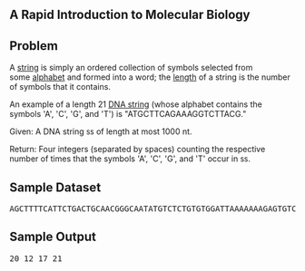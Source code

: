 
   <h2>A Rapid Introduction to Molecular Biology</h2>

   <h2>Problem</h2>
    <p>A&nbsp;<a href="https://rosalind.info/glossary/string/" rel="tooltip">string</a> is simply an ordered collection of symbols selected from some&nbsp;<a href="https://rosalind.info/glossary/alphabet/" rel="tooltip">alphabet</a> and formed into a word; the&nbsp;<a href="https://rosalind.info/glossary/string-length/" rel="tooltip">length</a> of a string is the number of symbols that it contains.</p>
    <p>An example of a length 21&nbsp;<a href="https://rosalind.info/glossary/dna-string/" rel="tooltip">DNA string</a> (whose alphabet contains the symbols &apos;A&apos;, &apos;C&apos;, &apos;G&apos;, and &apos;T&apos;) is &quot;ATGCTTCAGAAAGGTCTTACG.&quot;</p>
    <p>Given:&nbsp;A DNA string&nbsp;<span data-mathml='<math xmlns="http://www.w3.org/1998/Math/MathML"><mi>s</mi></math>' style="display: inline; font-style: normal; font-weight: normal; line-height: normal; font-size: 13px; text-indent: 0px; text-align: left; text-transform: none; letter-spacing: normal; word-spacing: normal; overflow-wrap: normal; white-space: nowrap; float: none; direction: ltr; max-width: none; max-height: none; min-width: 0px; min-height: 0px; border: 0px; padding: 0px; margin: 0px; position: relative;" tabindex="0">ss</span> of length at most 1000 nt.</p>
    <p>Return:&nbsp;Four integers (separated by spaces) counting the respective number of times that the symbols &apos;A&apos;, &apos;C&apos;, &apos;G&apos;, and &apos;T&apos; occur in&nbsp;<span data-mathml='<math xmlns="http://www.w3.org/1998/Math/MathML"><mi>s</mi></math>' style="display: inline; font-style: normal; font-weight: normal; line-height: normal; font-size: 13px; text-indent: 0px; text-align: left; text-transform: none; letter-spacing: normal; word-spacing: normal; overflow-wrap: normal; white-space: nowrap; float: none; direction: ltr; max-width: none; max-height: none; min-width: 0px; min-height: 0px; border: 0px; padding: 0px; margin: 0px; position: relative;" tabindex="0">ss</span>.</p>
    <h2>Sample Dataset</h2>
    <div>
        <pre>AGCTTTTCATTCTGACTGCAACGGGCAATATGTCTCTGTGTGGATTAAAAAAAGAGTGTCTGATAGCAGC</pre>
    </div>
    <h2>Sample Output</h2>
    <div>
        <pre>20 12 17 21</pre>
    </div>

<div><br></div>
